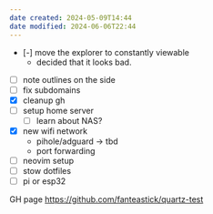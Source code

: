 ```yaml
---
date created: 2024-05-09T14:44
date modified: 2024-06-06T22:44
---
```

- [-] move the explorer to constantly viewable
	- decided that it looks bad.
- [ ] note outlines on the side
- [ ] fix subdomains
- [x] cleanup gh
- [ ] setup home server
	- [ ] learn about NAS?
- [x] new wifi network
	- pihole/adguard -> tbd
	- port forwarding
- [ ] neovim setup
- [ ] stow dotfiles
- [ ] pi or esp32

GH page https://github.com/fanteastick/quartz-test 
